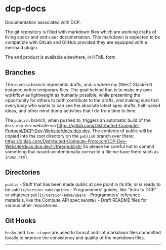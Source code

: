 # dcp-docs

Documentation associated with DCP.

The git repository is filled with markdown files which are working drafts of living specs and end-user documentation.
This markdown is expected to be compatible with GitLab and GitHub provided they are equipped with a mermaid plugin.

The end product is available elsewhere, in HTML form.

## Branches

The `develop` branch represents drafts, and is where my (Wes') StackEdit instance writes temporary files.
The goal behind that is to make my own workflow as lightweight as humanly possible, while presenting the opportunity
for others to both contribute to the drafts, and making sure that everybody who wants to can see the absolute latest
spec drafts, half-baked ideas, and other mind dump activities that I do from time to time.

The `publish` branch, when pushed to, triggers an automatic build of the `docs.dcp.dev` website via
<https://gitlab.com/Distributed-Compute-Protocol/DCP-Dev-Website/docs.dcp.dev>. The contents of public will be copied into
the root directory on the `publish` branch over there: <https://gitlab.com/Distributed-Compute-Protocol/DCP-Dev-Website/docs.dcp.dev/-/tree/publish/>
So please be careful not to commit something that would unintentionally overwrite a file we have there such as `index.html`.

## Directories

`public` - Stuff that has been made public at one point in its life, or is ready to be
`public/version-name/guides` - Programmers' guides, like "Intro to DCP" or whatever
`public/version-name/specs` - Programmers' reference materials, like the Compute API spec
`READMEs` - Draft README files for various other repositories.

## Git Hooks

`husky` and `lint-staged` are used to format and lint markdown files committed locally to improve the consistency and quality of the markdown files.

---

<!--stackedit_data:
eyJoaXN0b3J5IjpbLTUxODE3MjI3OV19
-->